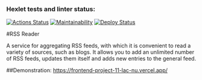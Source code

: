 ### Hexlet tests and linter status:
[![Actions Status](https://github.com/domingi/frontend-project-11/workflows/hexlet-check/badge.svg)](https://github.com/domingi/frontend-project-11/actions)
[![Maintainability](https://api.codeclimate.com/v1/badges/032ce8f57238a3d66a5f/maintainability)](https://codeclimate.com/github/domingi/frontend-project-11/maintainability)
[![Deploy Status](https://github.com/domingi/frontend-project-11/workflows/deploy/badge.svg)](https://github.com/domingi/frontend-project-11/actions)


#RSS Reader

A service for aggregating RSS feeds, with which it is convenient to read a variety of sources, such as blogs. It allows you to add an unlimited number of RSS feeds, updates them itself and adds new entries to the general feed.

##Demonstration: https://frontend-project-11-lac-nu.vercel.app/